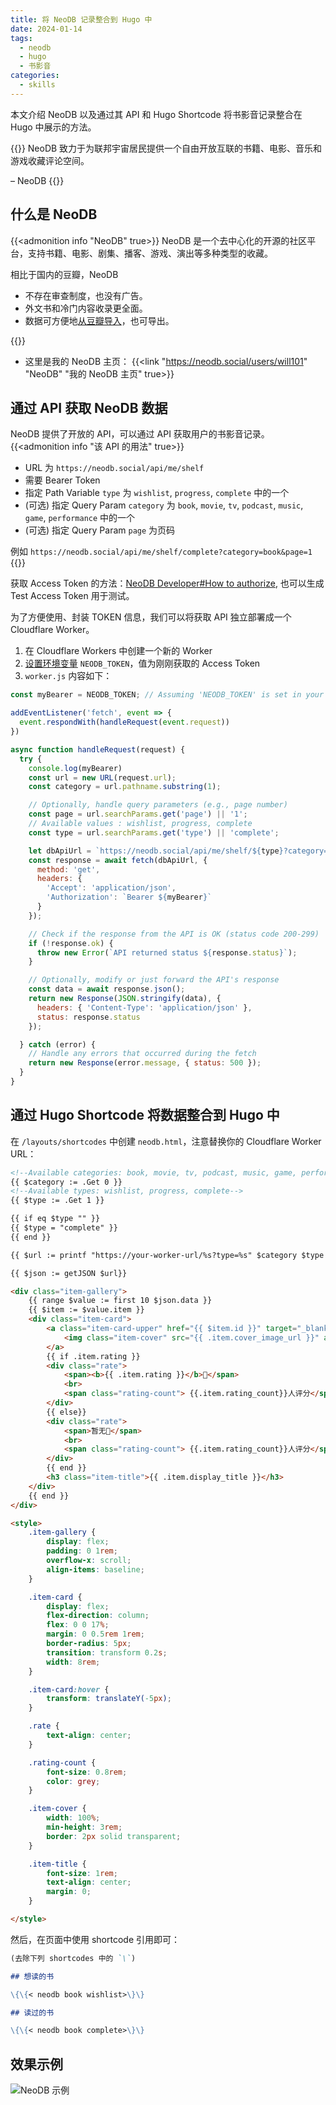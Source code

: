```yaml
---
title: 将 NeoDB 记录整合到 Hugo 中
date: 2024-01-14
tags:
  - neodb
  - hugo
  - 书影音
categories:
  - skills
---
```


本文介绍 NeoDB 以及通过其 API 和 Hugo Shortcode 将书影音记录整合在 Hugo 中展示的方法。
<!--more-->

{{<center-quote>}}
NeoDB 致力于为联邦宇宙居民提供一个自由开放互联的书籍、电影、音乐和游戏收藏评论空间。

– NeoDB
{{</center-quote>}}

## 什么是 NeoDB

{{<admonition info "NeoDB" true>}}
NeoDB 是一个去中心化的开源的社区平台，支持书籍、电影、剧集、播客、游戏、演出等多种类型的收藏。

相比于国内的豆瓣，NeoDB
- 不存在审查制度，也没有广告。
- 外文书和冷门内容收录更全面。
- 数据可方便地[从豆瓣导入](https://about.neodb.social/doc/howto/)，也可导出。

{{</admonition >}}

- 这里是我的 NeoDB 主页：
{{<link "https://neodb.social/users/will101" "NeoDB" "我的 NeoDB 主页" true>}}

## 通过 API 获取 NeoDB 数据

NeoDB 提供了开放的 API，可以通过 API 获取用户的书影音记录。
{{<admonition info "该 API 的用法" true>}}

- URL 为 `https://neodb.social/api/me/shelf`
- 需要 Bearer Token
- 指定 Path Variable `type` 为 `wishlist`, `progress`, `complete` 中的一个
- (可选) 指定 Query Param `category` 为 `book`, `movie`, `tv`, `podcast`, `music`, `game`, `performance` 中的一个
- (可选) 指定 Query Param `page` 为页码

例如 `https://neodb.social/api/me/shelf/complete?category=book&page=1`
{{</admonition >}}

获取 Access Token 的方法：[NeoDB Developer#How to authorize](https://neodb.social/developer/), 也可以生成 Test Access Token 用于测试。

为了方便使用、封装 TOKEN 信息，我们可以将获取 API 独立部署成一个 Cloudflare Worker。

1. 在 Cloudflare Workers 中创建一个新的 Worker
2. [设置环境变量](https://developers.cloudflare.com/workers/configuration/environment-variables/) `NEODB_TOKEN`，值为刚刚获取的 Access Token
3. `worker.js` 内容如下：

```js
const myBearer = NEODB_TOKEN; // Assuming 'NEODB_TOKEN' is set in your Cloudflare Worker's environment variables

addEventListener('fetch', event => {
  event.respondWith(handleRequest(event.request))
})

async function handleRequest(request) {
  try {
    console.log(myBearer)
    const url = new URL(request.url);
    const category = url.pathname.substring(1);

    // Optionally, handle query parameters (e.g., page number)
    const page = url.searchParams.get('page') || '1';
    // Available values : wishlist, progress, complete
    const type = url.searchParams.get('type') || 'complete';

    let dbApiUrl = `https://neodb.social/api/me/shelf/${type}?category=${category}&page=${page}`;
    const response = await fetch(dbApiUrl, {
      method: 'get',
      headers: {
        'Accept': 'application/json',
        'Authorization': `Bearer ${myBearer}`
      }
    });

    // Check if the response from the API is OK (status code 200-299)
    if (!response.ok) {
      throw new Error(`API returned status ${response.status}`);
    }

    // Optionally, modify or just forward the API's response
    const data = await response.json();
    return new Response(JSON.stringify(data), {
      headers: { 'Content-Type': 'application/json' },
      status: response.status
    });

  } catch (error) {
    // Handle any errors that occurred during the fetch
    return new Response(error.message, { status: 500 });
  }
}
```


## 通过 Hugo Shortcode 将数据整合到 Hugo 中

在 `/layouts/shortcodes` 中创建 `neodb.html`，注意替换你的 Cloudflare Worker URL：

```html
<!--Available categories: book, movie, tv, podcast, music, game, performance-->
{{ $category := .Get 0 }}
<!--Available types: wishlist, progress, complete-->
{{ $type := .Get 1 }}

{{ if eq $type "" }}
{{ $type = "complete" }}
{{ end }}

{{ $url := printf "https://your-worker-url/%s?type=%s" $category $type }}

{{ $json := getJSON $url}}

<div class="item-gallery">
    {{ range $value := first 10 $json.data }}
    {{ $item := $value.item }}
    <div class="item-card">
        <a class="item-card-upper" href="{{ $item.id }}" target="_blank" rel="noreferrer">
            <img class="item-cover" src="{{ .item.cover_image_url }}" alt="{{ .item.display_title }}">
        </a>
        {{ if .item.rating }}
        <div class="rate">
            <span><b>{{ .item.rating }}</b>🌟</span>
            <br>
            <span class="rating-count"> {{.item.rating_count}}人评分</span>
        </div>
        {{ else}}
        <div class="rate">
            <span>暂无🌟</span>
            <br>
            <span class="rating-count"> {{.item.rating_count}}人评分</span>
        </div>
        {{ end }}
        <h3 class="item-title">{{ .item.display_title }}</h3>
    </div>
    {{ end }}
</div>

<style>
    .item-gallery {
        display: flex;
        padding: 0 1rem;
        overflow-x: scroll;
        align-items: baseline;
    }

    .item-card {
        display: flex;
        flex-direction: column;
        flex: 0 0 17%;
        margin: 0 0.5rem 1rem;
        border-radius: 5px;
        transition: transform 0.2s;
        width: 8rem;
    }

    .item-card:hover {
        transform: translateY(-5px);
    }

    .rate {
        text-align: center;
    }

    .rating-count {
        font-size: 0.8rem;
        color: grey;
    }

    .item-cover {
        width: 100%;
        min-height: 3rem;
        border: 2px solid transparent;
    }

    .item-title {
        font-size: 1rem;
        text-align: center;
        margin: 0;
    }

</style>
```

然后，在页面中使用 shortcode 引用即可：

```markdown
(去除下列 shortcodes 中的 `\`)

## 想读的书

\{\{< neodb book wishlist>\}\}

## 读过的书

\{\{< neodb book complete>\}\}
```

## 效果示例

![NeoDB 示例](https://r2.hcplantern.top/2024/01/14/1705232044.png)
